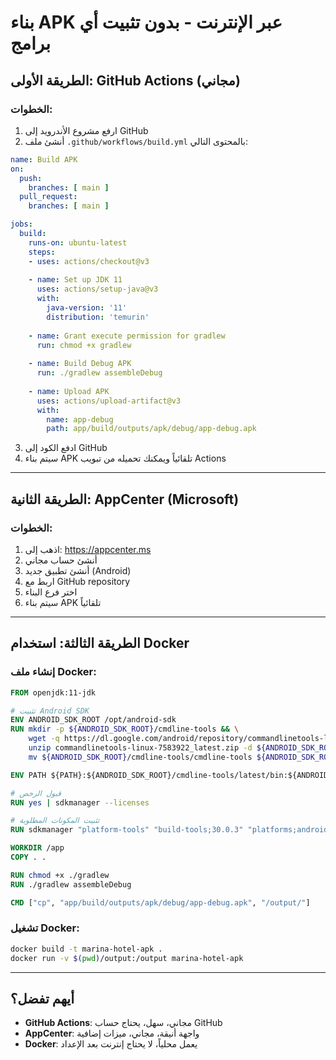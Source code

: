 # بناء APK عبر الإنترنت - بدون تثبيت أي برامج

## الطريقة الأولى: GitHub Actions (مجاني)

### الخطوات:
1. ارفع مشروع الأندرويد إلى GitHub
2. أنشئ ملف `.github/workflows/build.yml` بالمحتوى التالي:

```yaml
name: Build APK
on:
  push:
    branches: [ main ]
  pull_request:
    branches: [ main ]

jobs:
  build:
    runs-on: ubuntu-latest
    steps:
    - uses: actions/checkout@v3
    
    - name: Set up JDK 11
      uses: actions/setup-java@v3
      with:
        java-version: '11'
        distribution: 'temurin'
        
    - name: Grant execute permission for gradlew
      run: chmod +x gradlew
      
    - name: Build Debug APK
      run: ./gradlew assembleDebug
      
    - name: Upload APK
      uses: actions/upload-artifact@v3
      with:
        name: app-debug
        path: app/build/outputs/apk/debug/app-debug.apk
```

3. ادفع الكود إلى GitHub
4. سيتم بناء APK تلقائياً ويمكنك تحميله من تبويب Actions

---

## الطريقة الثانية: AppCenter (Microsoft)

### الخطوات:
1. اذهب إلى: https://appcenter.ms
2. أنشئ حساب مجاني
3. أنشئ تطبيق جديد (Android)
4. اربط مع GitHub repository
5. اختر فرع البناء
6. سيتم بناء APK تلقائياً

---

## الطريقة الثالثة: استخدام Docker

### إنشاء ملف Docker:
```dockerfile
FROM openjdk:11-jdk

# تثبيت Android SDK
ENV ANDROID_SDK_ROOT /opt/android-sdk
RUN mkdir -p ${ANDROID_SDK_ROOT}/cmdline-tools && \
    wget -q https://dl.google.com/android/repository/commandlinetools-linux-7583922_latest.zip && \
    unzip commandlinetools-linux-7583922_latest.zip -d ${ANDROID_SDK_ROOT}/cmdline-tools && \
    mv ${ANDROID_SDK_ROOT}/cmdline-tools/cmdline-tools ${ANDROID_SDK_ROOT}/cmdline-tools/latest

ENV PATH ${PATH}:${ANDROID_SDK_ROOT}/cmdline-tools/latest/bin:${ANDROID_SDK_ROOT}/platform-tools

# قبول الرخص
RUN yes | sdkmanager --licenses

# تثبيت المكونات المطلوبة
RUN sdkmanager "platform-tools" "build-tools;30.0.3" "platforms;android-30"

WORKDIR /app
COPY . .

RUN chmod +x ./gradlew
RUN ./gradlew assembleDebug

CMD ["cp", "app/build/outputs/apk/debug/app-debug.apk", "/output/"]
```

### تشغيل Docker:
```bash
docker build -t marina-hotel-apk .
docker run -v $(pwd)/output:/output marina-hotel-apk
```

---

## أيهم تفضل؟
- **GitHub Actions**: مجاني، سهل، يحتاج حساب GitHub
- **AppCenter**: واجهة أنيقة، مجاني، ميزات إضافية
- **Docker**: يعمل محلياً، لا يحتاج إنترنت بعد الإعداد